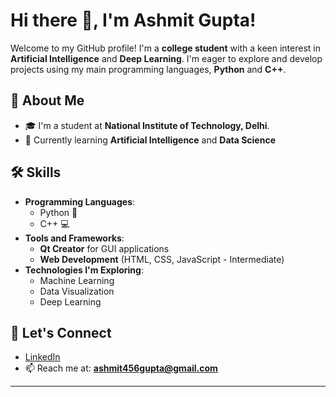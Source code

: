# Hi there 👋, I'm Ashmit Gupta!

Welcome to my GitHub profile! I'm a **college student** with a keen interest in **Artificial Intelligence** and **Deep Learning**. I'm eager to explore and develop projects using my main programming languages, **Python** and **C++**.

## 🌟 About Me
- 🎓 I'm a student at **National Institute of Technology, Delhi**.
- 🌱 Currently learning **Artificial Intelligence** and **Data Science**
## 🛠️ Skills
- **Programming Languages**: 
  - Python 🐍
  - C++ 💻
- **Tools and Frameworks**: 
  - **Qt Creator** for GUI applications
  - **Web Development** (HTML, CSS, JavaScript - Intermediate)
- **Technologies I'm Exploring**:
  - Machine Learning
  - Data Visualization
  - Deep Learning

## 🔗 Let's Connect
- [LinkedIn](https://linkedin.com/in/ashmit-gupta-970ab9289)  
- 📫 Reach me at: **ashmit456gupta@gmail.com**

---

